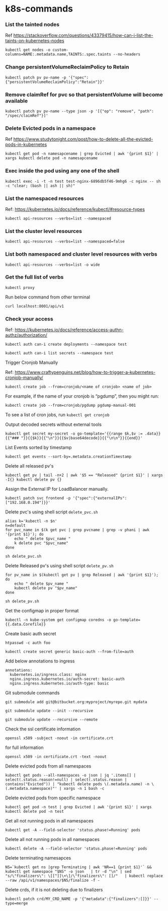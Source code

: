 # k8s-commands

### List the tainted nodes

Ref https://stackoverflow.com/questions/43379415/how-can-i-list-the-taints-on-kubernetes-nodes

```
kubectl get nodes -o custom-columns=NAME:.metadata.name,TAINTS:.spec.taints --no-headers 
```

### Change persistentVolumeReclaimPolicy to Retain

```
kubectl patch pv pv-name -p '{"spec":{"persistentVolumeReclaimPolicy":"Retain"}}'
```

### Remove claimRef for pvc so that persistentVolume will become available

```
kubectl patch pv pv-name --type json -p '[{"op": "remove", "path": "/spec/claimRef"}]'
```

### Delete Evicted pods in a namespace

Ref https://www.studytonight.com/post/how-to-delete-all-the-evicted-pods-in-kubernetes

```
kubectl get pod -n namesapcename | grep Evicted | awk '{print $1}' | xargs kubectl delete pod -n namesapcename
```

### Exec inside the pod using any one of the shell

```
kubectl exec -i -t -n test test-nginx-6896db5f46-9mhg6 -c nginx -- sh -c "clear; (bash || ash || sh)"
```
### List the namespaced resources

Ref: https://kubernetes.io/docs/reference/kubectl/#resource-types

```
kubectl api-resources --verbs=list --namespaced
```

### List the cluster level resources

```
kubectl api-resources --verbs=list --namespaced=false
```

### List both namespaced and cluster level resources with verbs

```
kubectl api-resources --verbs=list -o wide
```
### Get the full list of verbs

```
kubectl proxy
```
Run below command from other terminal

```
curl localhost:8001/api/v1
```

### Check your access

Ref: https://kubernetes.io/docs/reference/access-authn-authz/authorization/

```
kubectl auth can-i create deployments --namespace test
```

```
kubectl auth can-i list secrets --namespace test
```


Trigger Cronjob Manually

Ref: https://www.craftypenguins.net/blog/how-to-trigger-a-kubernetes-cronjob-manually/

```
kubectl create job --from=cronjob/<name of cronjob> <name of job>
```

For example, if the name of your cronjob is “pgdump”, then you might run:

```
kubectl create job --from=cronjob/pgdump pgdump-manual-001
```

To see a list of cron jobs, run `kubectl get cronjob`


Output decoded secrets without external tools

```
kubectl get secret my-secret -o go-template='{{range $k,$v := .data}}{{"### "}}{{$k}}{{"\n"}}{{$v|base64decode}}{{"\n\n"}}{{end}}'
```

List Events sorted by timestamp

```
kubectl get events --sort-by=.metadata.creationTimestamp
```
Delete all released pv's

```
kubectl get pv | tail -n+2 | awk '$5 == "Released" {print $1}' | xargs -I{} kubectl delete pv {}
```
Assign the External IP for LoadBalancer manually.

```
kubectl patch svc frontend -p '{"spec":{"externalIPs":["192.168.0.194"]}}'
```

Delete pvc's using shell script `delete_pvc.sh`

```
alias k='kubectl -n $n'
n=default
for pvc_name in $(k get pvc | grep pvcname | grep -v phani | awk '{print $1}'); do
    echo " delete $pvc_name "
    k delete pvc "$pvc_name"
done
```

```
sh delete_pvc.sh
```

Delete Released pv's using shell script `delete_pv.sh`

```
for pv_name in $(kubectl get pv | grep Released | awk '{print $1}'); do
    echo " delete $pv_name "
    kubectl delete pv "$pv_name"
done
```

```
sh delete_pv.sh
```
Get the configmap in proper format

```
kubectl -n kube-system get configmap coredns -o go-template={{.data.Corefile}}
```

Create basic auth secret
```
htpasswd -c auth foo

kubectl create secret generic basic-auth --from-file=auth
```

Add below annotations to ingress

```
annotations:
  kubernetes.io/ingress.class: nginx
  nginx.ingress.kubernetes.io/auth-secret: basic-auth
  nginx.ingress.kubernetes.io/auth-type: basic
```

Git submodule commands

```
git submodule add git@bitbucket.org:myproject/myrepo.git mydata

git submodule update --init --recursive

git submodule update --recursive --remote
```
Check the ssl certificate information

```
openssl x509 -subject -noout -in certificate.crt
```
for full information

```
openssl x509 -in certificate.crt -text -noout
```

Delete evicted pods from all namespaces

```
kubectl get pods --all-namespaces -o json | jq '.items[] | select(.status.reason!=null) | select(.status.reason | contains("Evicted")) | "kubectl delete pods \(.metadata.name) -n \(.metadata.namespace)"' | xargs -n 1 bash -c
```

Delete evicted pods from specific namespace

```
kubectl get pod -n test | grep Evicted | awk '{print $1}' | xargs kubectl delete pod -n test
```
Get all not running pods in all namespaces

```
kubectl get -A --field-selector 'status.phase!=Running' pods
```

Delete all not running pods in all namespaces

```
kubectl delete -A --field-selector 'status.phase!=Running' pods
```
Delete terminating namesapces

```
NS=`kubectl get ns |grep Terminating | awk 'NR==1 {print $1}'` && kubectl get namespace "$NS" -o json   | tr -d "\n" | sed "s/\"finalizers\": \[[^]]\+\]/\"finalizers\": []/"   | kubectl replace --raw /api/v1/namespaces/$NS/finalize -f -
```
Delete crds, if it is not deleting due to finalizers

```
kubectl patch crd/MY_CRD_NAME -p '{"metadata":{"finalizers":[]}}' --type=merge
```

